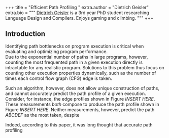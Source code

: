 +++
title = "Efficient Path Profiling "
extra.author = "Dietrich Geisler"
extra.bio = """
  [Dietrich Geisler](https://www.cs.cornell.edu/~dgeisler/) is a 3rd year PhD student researching Language Design and Compilers.  Enjoys gaming and climbing.
"""
+++

## Introduction

Identifying path bottlenecks on program execution is critical when evaluating and optimizing program performance.  
Due to the exponential number of paths in large programs, however, counting the most frequented path in a given execution directly is intractable for any realistic program.
Solutions to this problem thus focus on counting other execution properties dynamically, such as the number of times each control flow graph (CFG) edge is taken.

Such an algorithm, however, does not allow unique construction of paths, and cannot accurately predict the path profile of a given execution.
Consider, for instance, the edge profiles shown in Figure *INSERT HERE*.
These measurements _both_ compose to produce the path profile shown in Figure *INSERT HERE*.
Neither measurements, however, predict the path _ABCDEF_ as the most taken, despite 

Indeed, according to this paper, it was long thought that accurate path profiling